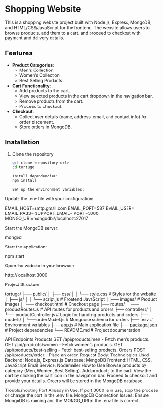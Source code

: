 # Shopping Website

This is a shopping website project built with Node.js, Express, MongoDB, and HTML/CSS/JavaScript for the frontend. The website allows users to browse products, add them to a cart, and proceed to checkout with payment and delivery details.

## Features

- **Product Categories**: 
  - Men's Collection
  - Women's Collection
  - Best Selling Products
- **Cart Functionality**:
  - Add products to the cart.
  - View selected products in the cart dropdown in the navigation bar.
  - Remove products from the cart.
  - Proceed to checkout.
- **Checkout**:
  - Collect user details (name, address, email, and contact info) for order placement.
  - Store orders in MongoDB.

## Installation

1. Clone the repository:
   ```bash
   git clone <repository-url>
   cd tortugo

   Install dependencies:
   npm install

   Set up the environment variables:

Update the .env file with your configuration:

EMAIL_HOST=smtp.gmail.com
EMAIL_PORT=587
EMAIL_USER=<your-email>
EMAIL_PASS=<your-email-password>
SUPPORT_EMAIL=<your-support-email>
PORT=3000
MONGO_URI=mongodb://localhost:27017


Start the MongoDB server:

mongod


Start the application:

npm start


Open the website in your browser:

http://localhost:3000


Project Structure

tortugo/
├── public/
│   ├── css/
│   │   └── style.css         # Styles for the website
│   ├── js/
│   │   └── script.js         # Frontend JavaScript
│   ├── images/               # Product images
│   └── checkout.html         # Checkout page
├── routes/
│   └── productRoutes.js      # API routes for products and orders
├── controllers/
│   └── productController.js  # Logic for handling products and orders
├── models/
│   └── orderModel.js         # Mongoose schema for orders
├── .env                      # Environment variables
├── [app.js](http://_vscodecontentref_/0)                    # Main application file
├── [package.json](http://_vscodecontentref_/1)              # Project dependencies
└── README.md                 # Project documentation


API Endpoints
Products
GET /api/products/men - Fetch men's products.
GET /api/products/women - Fetch women's products.
GET /api/products/best-selling - Fetch best-selling products.
Orders
POST /api/products/order - Place an order.
Request Body:
Technologies Used
Backend: Node.js, Express.js
Database: MongoDB
Frontend: HTML, CSS, JavaScript
Email Service: Nodemailer
How to Use
Browse products by category (Men, Women, Best Selling).
Add products to the cart.
View the cart by clicking the cart icon in the navigation bar.
Proceed to checkout and provide your details.
Orders will be stored in the MongoDB database.

Troubleshooting
Port Already in Use: If port 3000 is in use, stop the process or change the port in the .env file.
MongoDB Connection Issues: Ensure MongoDB is running and the MONGO_URI in the .env file is correct.

